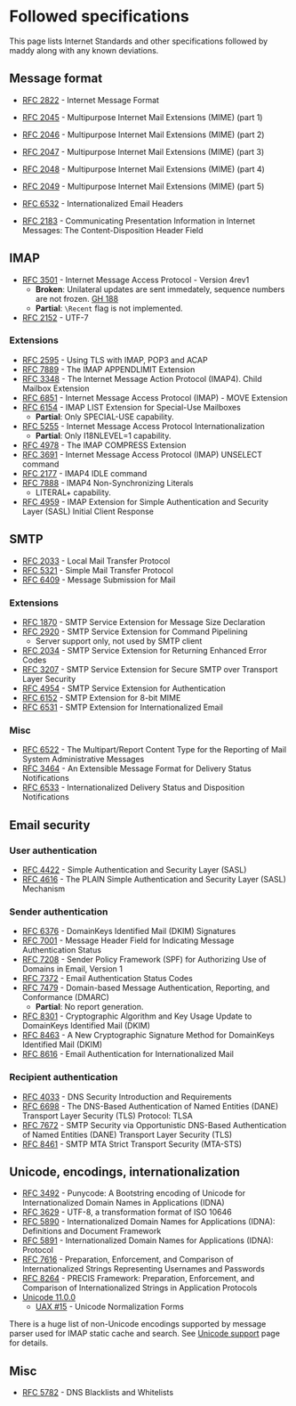 # Followed specifications

This page lists Internet Standards and other specifications followed by
maddy along with any known deviations.


## Message format

- [RFC 2822] - Internet Message Format
- [RFC 2045] - Multipurpose Internet Mail Extensions (MIME) (part 1)
- [RFC 2046] - Multipurpose Internet Mail Extensions (MIME) (part 2)
- [RFC 2047] - Multipurpose Internet Mail Extensions (MIME) (part 3)
- [RFC 2048] - Multipurpose Internet Mail Extensions (MIME) (part 4)
- [RFC 2049] - Multipurpose Internet Mail Extensions (MIME) (part 5)
- [RFC 6532] - Internationalized Email Headers

- [RFC 2183] - Communicating Presentation Information in Internet Messages: The
  Content-Disposition Header Field

## IMAP

- [RFC 3501] - Internet Message Access Protocol - Version 4rev1
    * **Broken**: Unilateral updates are sent immedately, sequence numbers are not frozen.
      [GH 188]
    * **Partial**: `\Recent` flag is not implemented.
- [RFC 2152] - UTF-7

### Extensions

- [RFC 2595] - Using TLS with IMAP, POP3 and ACAP
- [RFC 7889] - The IMAP APPENDLIMIT Extension
- [RFC 3348] - The Internet Message Action Protocol (IMAP4). Child Mailbox
  Extension
- [RFC 6851] - Internet Message Access Protocol (IMAP) - MOVE Extension
- [RFC 6154] - IMAP LIST Extension for Special-Use Mailboxes
    * **Partial**: Only SPECIAL-USE capability.
- [RFC 5255] - Internet Message Access Protocol Internationalization
    * **Partial**: Only I18NLEVEL=1 capability.
- [RFC 4978] - The IMAP COMPRESS Extension
- [RFC 3691] - Internet Message Access Protocol (IMAP) UNSELECT command
- [RFC 2177] - IMAP4 IDLE command
- [RFC 7888] - IMAP4 Non-Synchronizing Literals
    * LITERAL+ capability.
- [RFC 4959] - IMAP Extension for Simple Authentication and Security Layer
  (SASL) Initial Client Response

## SMTP

- [RFC 2033] - Local Mail Transfer Protocol
- [RFC 5321] - Simple Mail Transfer Protocol
- [RFC 6409] - Message Submission for Mail

### Extensions

- [RFC 1870] - SMTP Service Extension for Message Size Declaration
- [RFC 2920] - SMTP Service Extension for Command Pipelining
    * Server support only, not used by SMTP client
- [RFC 2034] - SMTP Service Extension for Returning Enhanced Error Codes
- [RFC 3207] - SMTP Service Extension for Secure SMTP over Transport Layer
  Security
- [RFC 4954] - SMTP Service Extension for Authentication
- [RFC 6152] - SMTP Extension for 8-bit MIME
- [RFC 6531] - SMTP Extension for Internationalized Email

### Misc

- [RFC 6522] - The Multipart/Report Content Type for the Reporting of Mail
  System Administrative Messages
- [RFC 3464] - An Extensible Message Format for Delivery Status Notifications
- [RFC 6533] - Internationalized Delivery Status and Disposition Notifications

## Email security

### User authentication

- [RFC 4422] - Simple Authentication and Security Layer (SASL)
- [RFC 4616] - The PLAIN Simple Authentication and Security Layer (SASL)
  Mechanism

### Sender authentication

- [RFC 6376] - DomainKeys Identified Mail (DKIM) Signatures
- [RFC 7001] - Message Header Field for Indicating Message Authentication Status
- [RFC 7208] - Sender Policy Framework (SPF) for Authorizing Use of Domains in
  Email, Version 1
- [RFC 7372] - Email Authentication Status Codes
- [RFC 7479] - Domain-based Message Authentication, Reporting, and Conformance
  (DMARC)
    * **Partial**: No report generation.
- [RFC 8301] - Cryptographic Algorithm and Key Usage Update to DomainKeys
  Identified Mail (DKIM)
- [RFC 8463] - A New Cryptographic Signature Method for DomainKeys Identified
  Mail (DKIM)
- [RFC 8616] - Email Authentication for Internationalized Mail

### Recipient authentication

- [RFC 4033] - DNS Security Introduction and Requirements
- [RFC 6698] - The DNS-Based Authentication of Named Entities (DANE) Transport
  Layer Security (TLS) Protocol: TLSA
- [RFC 7672] - SMTP Security via Opportunistic DNS-Based Authentication of
  Named Entities (DANE) Transport Layer Security (TLS)
- [RFC 8461] - SMTP MTA Strict Transport Security (MTA-STS)

## Unicode, encodings, internationalization

- [RFC 3492] - Punycode: A Bootstring encoding of Unicode for Internationalized
  Domain Names in Applications (IDNA)
- [RFC 3629] - UTF-8, a transformation format of ISO 10646
- [RFC 5890] - Internationalized Domain Names for Applications (IDNA):
  Definitions and Document Framework
- [RFC 5891] - Internationalized Domain Names for Applications (IDNA): Protocol
- [RFC 7616] - Preparation, Enforcement, and Comparison of Internationalized
  Strings Representing Usernames and Passwords
- [RFC 8264] - PRECIS Framework: Preparation, Enforcement, and Comparison of
  Internationalized Strings in Application Protocols
- [Unicode 11.0.0]
    - [UAX #15] - Unicode Normalization Forms

There is a huge list of non-Unicode encodings supported by message parser used
for IMAP static cache and search.  See [Unicode support](unicode.md) page for
details.

## Misc

- [RFC 5782] - DNS Blacklists and Whitelists


[GH 188]: https://github.com/foxcpp/maddy/issues/188

[RFC 2822]: https://tools.ietf.org/html/rfc2822
[RFC 2045]: https://tools.ietf.org/html/rfc2045
[RFC 2046]: https://tools.ietf.org/html/rfc2046
[RFC 2047]: https://tools.ietf.org/html/rfc2047
[RFC 2048]: https://tools.ietf.org/html/rfc2048
[RFC 2049]: https://tools.ietf.org/html/rfc2049
[RFC 6532]: https://tools.ietf.org/html/rfc6532
[RFC 2183]: https://tools.ietf.org/html/rfc2183
[RFC 3501]: https://tools.ietf.org/html/rfc3501
[RFC 2152]: https://tools.ietf.org/html/rfc2152
[RFC 2595]: https://tools.ietf.org/html/rfc2595
[RFC 7889]: https://tools.ietf.org/html/rfc7889
[RFC 3348]: https://tools.ietf.org/html/rfc3348
[RFC 6851]: https://tools.ietf.org/html/rfc6851
[RFC 6154]: https://tools.ietf.org/html/rfc6154
[RFC 5255]: https://tools.ietf.org/html/rfc5255
[RFC 4978]: https://tools.ietf.org/html/rfc4978
[RFC 3691]: https://tools.ietf.org/html/rfc3691
[RFC 2177]: https://tools.ietf.org/html/rfc2177
[RFC 7888]: https://tools.ietf.org/html/rfc7888
[RFC 4959]: https://tools.ietf.org/html/rfc4959
[RFC 2033]: https://tools.ietf.org/html/rfc2033
[RFC 5321]: https://tools.ietf.org/html/rfc5321
[RFC 6409]: https://tools.ietf.org/html/rfc6409
[RFC 1870]: https://tools.ietf.org/html/rfc1870
[RFC 2920]: https://tools.ietf.org/html/rfc2920
[RFC 2034]: https://tools.ietf.org/html/rfc2034
[RFC 3207]: https://tools.ietf.org/html/rfc3207
[RFC 4954]: https://tools.ietf.org/html/rfc4954
[RFC 6152]: https://tools.ietf.org/html/rfc6152
[RFC 6531]: https://tools.ietf.org/html/rfc6531
[RFC 6522]: https://tools.ietf.org/html/rfc6522
[RFC 3464]: https://tools.ietf.org/html/rfc3464
[RFC 6533]: https://tools.ietf.org/html/rfc6533
[RFC 4422]: https://tools.ietf.org/html/rfc4422
[RFC 4616]: https://tools.ietf.org/html/rfc4616
[RFC 6376]: https://tools.ietf.org/html/rfc6376
[RFC 7001]: https://tools.ietf.org/html/rfc7001
[RFC 7208]: https://tools.ietf.org/html/rfc7208
[RFC 7372]: https://tools.ietf.org/html/rfc7372
[RFC 7479]: https://tools.ietf.org/html/rfc7479
[RFC 8301]: https://tools.ietf.org/html/rfc8301
[RFC 8463]: https://tools.ietf.org/html/rfc8463
[RFC 8616]: https://tools.ietf.org/html/rfc8616
[RFC 4033]: https://tools.ietf.org/html/rfc4033
[RFC 6698]: https://tools.ietf.org/html/rfc6698
[RFC 7672]: https://tools.ietf.org/html/rfc7672
[RFC 8461]: https://tools.ietf.org/html/rfc8461
[RFC 3492]: https://tools.ietf.org/html/rfc3492
[RFC 3629]: https://tools.ietf.org/html/rfc3629
[RFC 5890]: https://tools.ietf.org/html/rfc5890
[RFC 5891]: https://tools.ietf.org/html/rfc5891
[RFC 7616]: https://tools.ietf.org/html/rfc7616
[RFC 8264]: https://tools.ietf.org/html/rfc8264
[RFC 5782]: https://tools.ietf.org/html/rfc5782
[RFC 2822]: https://tools.ietf.org/html/rfc2822
[RFC 2045]: https://tools.ietf.org/html/rfc2045
[RFC 2046]: https://tools.ietf.org/html/rfc2046
[RFC 2047]: https://tools.ietf.org/html/rfc2047
[RFC 2048]: https://tools.ietf.org/html/rfc2048
[RFC 2049]: https://tools.ietf.org/html/rfc2049
[RFC 6532]: https://tools.ietf.org/html/rfc6532
[RFC 3501]: https://tools.ietf.org/html/rfc3501
[RFC 2595]: https://tools.ietf.org/html/rfc2595
[RFC 7889]: https://tools.ietf.org/html/rfc7889
[RFC 3348]: https://tools.ietf.org/html/rfc3348
[RFC 6851]: https://tools.ietf.org/html/rfc6851
[RFC 6154]: https://tools.ietf.org/html/rfc6154
[RFC 5255]: https://tools.ietf.org/html/rfc5255
[RFC 4978]: https://tools.ietf.org/html/rfc4978
[RFC 3691]: https://tools.ietf.org/html/rfc3691
[RFC 2177]: https://tools.ietf.org/html/rfc2177
[RFC 7888]: https://tools.ietf.org/html/rfc7888
[RFC 4959]: https://tools.ietf.org/html/rfc4959
[RFC 2033]: https://tools.ietf.org/html/rfc2033
[RFC 5321]: https://tools.ietf.org/html/rfc5321
[RFC 6409]: https://tools.ietf.org/html/rfc6409
[RFC 1870]: https://tools.ietf.org/html/rfc1870
[RFC 2920]: https://tools.ietf.org/html/rfc2920
[RFC 2034]: https://tools.ietf.org/html/rfc2034
[RFC 3207]: https://tools.ietf.org/html/rfc3207
[RFC 4954]: https://tools.ietf.org/html/rfc4954
[RFC 6152]: https://tools.ietf.org/html/rfc6152
[RFC 6531]: https://tools.ietf.org/html/rfc6531
[RFC 6522]: https://tools.ietf.org/html/rfc6522
[RFC 3464]: https://tools.ietf.org/html/rfc3464
[RFC 6533]: https://tools.ietf.org/html/rfc6533
[RFC 4422]: https://tools.ietf.org/html/rfc4422
[RFC 4616]: https://tools.ietf.org/html/rfc4616
[RFC 6376]: https://tools.ietf.org/html/rfc6376
[RFC 7001]: https://tools.ietf.org/html/rfc7001
[RFC 7208]: https://tools.ietf.org/html/rfc7208
[RFC 7372]: https://tools.ietf.org/html/rfc7372
[RFC 7479]: https://tools.ietf.org/html/rfc7479
[RFC 8301]: https://tools.ietf.org/html/rfc8301
[RFC 8463]: https://tools.ietf.org/html/rfc8463
[RFC 8616]: https://tools.ietf.org/html/rfc8616
[RFC 4033]: https://tools.ietf.org/html/rfc4033
[RFC 6698]: https://tools.ietf.org/html/rfc6698
[RFC 7672]: https://tools.ietf.org/html/rfc7672
[RFC 8461]: https://tools.ietf.org/html/rfc8461
[RFC 3492]: https://tools.ietf.org/html/rfc3492
[RFC 3629]: https://tools.ietf.org/html/rfc3629
[RFC 5890]: https://tools.ietf.org/html/rfc5890
[RFC 5891]: https://tools.ietf.org/html/rfc5891
[RFC 7616]: https://tools.ietf.org/html/rfc7616
[RFC 8264]: https://tools.ietf.org/html/rfc8264
[RFC 5782]: https://tools.ietf.org/html/rfc5782
[RFC 2822]: https://tools.ietf.org/html/rfc2822
[RFC 2045]: https://tools.ietf.org/html/rfc2045
[RFC 2046]: https://tools.ietf.org/html/rfc2046
[RFC 2047]: https://tools.ietf.org/html/rfc2047
[RFC 2048]: https://tools.ietf.org/html/rfc2048
[RFC 2049]: https://tools.ietf.org/html/rfc2049
[RFC 6532]: https://tools.ietf.org/html/rfc6532
[RFC 3501]: https://tools.ietf.org/html/rfc3501
[RFC 2595]: https://tools.ietf.org/html/rfc2595
[RFC 7889]: https://tools.ietf.org/html/rfc7889
[RFC 3348]: https://tools.ietf.org/html/rfc3348
[RFC 6851]: https://tools.ietf.org/html/rfc6851
[RFC 6154]: https://tools.ietf.org/html/rfc6154
[RFC 5255]: https://tools.ietf.org/html/rfc5255
[RFC 4978]: https://tools.ietf.org/html/rfc4978
[RFC 3691]: https://tools.ietf.org/html/rfc3691
[RFC 2177]: https://tools.ietf.org/html/rfc2177
[RFC 7888]: https://tools.ietf.org/html/rfc7888
[RFC 4959]: https://tools.ietf.org/html/rfc4959
[RFC 2033]: https://tools.ietf.org/html/rfc2033
[RFC 5321]: https://tools.ietf.org/html/rfc5321
[RFC 6409]: https://tools.ietf.org/html/rfc6409
[RFC 1870]: https://tools.ietf.org/html/rfc1870
[RFC 2920]: https://tools.ietf.org/html/rfc2920
[RFC 2034]: https://tools.ietf.org/html/rfc2034
[RFC 3207]: https://tools.ietf.org/html/rfc3207
[RFC 4954]: https://tools.ietf.org/html/rfc4954
[RFC 6152]: https://tools.ietf.org/html/rfc6152
[RFC 6531]: https://tools.ietf.org/html/rfc6531
[RFC 6522]: https://tools.ietf.org/html/rfc6522
[RFC 3464]: https://tools.ietf.org/html/rfc3464
[RFC 6533]: https://tools.ietf.org/html/rfc6533
[RFC 4422]: https://tools.ietf.org/html/rfc4422
[RFC 4616]: https://tools.ietf.org/html/rfc4616
[RFC 6376]: https://tools.ietf.org/html/rfc6376
[RFC 8301]: https://tools.ietf.org/html/rfc8301
[RFC 8463]: https://tools.ietf.org/html/rfc8463
[RFC 7208]: https://tools.ietf.org/html/rfc7208
[RFC 7372]: https://tools.ietf.org/html/rfc7372
[RFC 7479]: https://tools.ietf.org/html/rfc7479
[RFC 8616]: https://tools.ietf.org/html/rfc8616
[RFC 4033]: https://tools.ietf.org/html/rfc4033
[RFC 6698]: https://tools.ietf.org/html/rfc6698
[RFC 7672]: https://tools.ietf.org/html/rfc7672
[RFC 8461]: https://tools.ietf.org/html/rfc8461
[RFC 3492]: https://tools.ietf.org/html/rfc3492
[RFC 3629]: https://tools.ietf.org/html/rfc3629
[RFC 5890]: https://tools.ietf.org/html/rfc5890
[RFC 5891]: https://tools.ietf.org/html/rfc5891
[RFC 7616]: https://tools.ietf.org/html/rfc7616
[RFC 8264]: https://tools.ietf.org/html/rfc8264
[RFC 5782]: https://tools.ietf.org/html/rfc5782

[Unicode 11.0.0]: https://www.unicode.org/versions/components-11.0.0.html
[UAX #15]: https://unicode.org/reports/tr15/
